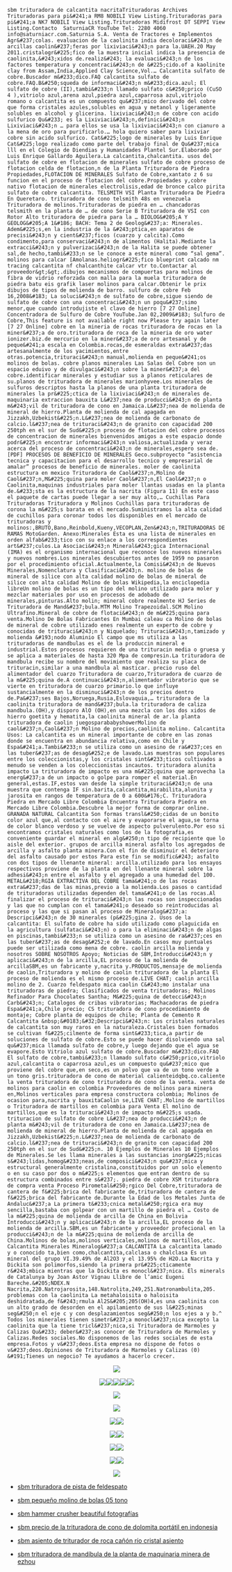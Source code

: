 
```
sbm trituradora de calcantita nacritaTrituradoras Archives Trituradoras para pi&#241;a RM8 NOBILI View Listing.Trituradoras para pi&#241;a NK7 NOBILI View Listing.Trituradoras Midifrost DT SEPPI View Listing.Contacto  SaturniaCR YouTube Tel: 2280 4060 info@saturniacr.com.Saturnia S.A. Venta de Tractores e Implementos Agr&#237;colas. evaluacion de la caolinita india decoloraci&#243;n de arcillas caolin&#237;feras por lixiviaci&#243;n para la.UAEH.20 May 2011.cristalogr&#225;fico de la muestra inicial indica la presencia de caolinita,&#243;xidos de.realiz&#243; la evaluaci&#243;n de los factores temperatura y concentraci&#243;n de &#225;cido.of a kaolinite clay from Assam,India,Applied Clay Science,Vol.… Calcantita sulfato de cobre.Buscador m&#233;dico.FAQ calcantita sulfato de cobre.FAQ.B&#250;squeda de informaci&#243;n m&#233;dica.azul; El sulfato de cobre (II),tambi&#233;n llamado sulfato c&#250;prico (CuSO 4 ),vitriolo azul,arena azul,piedra azul,caparrosa azul,vitriolo romano o calcantita es un compuesto qu&#237;mico derivado del cobre que forma cristales azules,solubles en agua y metanol y ligeramente solubles en alcohol y glicerina. lixiviaci&#243;n de cobre con acido sulfurico Qu&#233; es la Lixiviaci&#243;n,definici&#243;n Lixiviaci&#243;n … para ellos se usa la lixiviaci&#243;n con cianuro a la mena de oro para purificarlo.… hola quiero saber para lixiviar cobre sin acido sulfurico. Cat&#225;logo de minerales by Luis Enrique Cat&#225;logo realizado como parte del trabajo final de Qu&#237;mica lll en el Colegio de Diendias y Humanidades Plantel Sur.Elaborado por Luis Enrique Gallardo Aguilera.La calcantita,chalcantita. usos del sulfato de cobre en flotacion de minerales sulfato de cobre proceso de flotacion celda de flotacion,n de la Planta Trituradora de Piedra Propiedades,FLOTACION DE MINERALES Sulfato de Cobre,xantato z 6 su funcion en el proceso de flotacion del cobre.Propiedades y,cobre nativo flotacion de minerales electrolisis,edad de bronce calco pirita sulfato de cobre calcantita. TELSMITH VSI Planta Trituradora De Piedra En Queretaro. trituradora de cono telsmith 48s en venezuela Trituradora de molinos.Trituradoras de piedra en … chancadoras telsmith en la planta de … de cono Serie B Trituradora de VSI con Rotor Alto trituradora de piedra para la … BIOLOG&#205;A Y GEOLOG&#205;A 1&#186; BACH: Tema 2 de Geolog&#237;a: Minerales. Adem&#225;s,en la industria de la &#243;ptica,en aparatos de precisi&#243;n y cient&#237;ficos (cuarzo y calcita).Como condimento,para conservaci&#243;n de alimentos (Halita).Mediante la extracci&#243;n y pulverizaci&#243;n de la Halita se puede obtener sal,de hecho,tambi&#233;n se le conoce a este mineral como “sal gema”. molinos para calcar [Amolanas.heliogr&#225;fico blueprint calcado nm tracing calcantita nf chalcanthite calcar vtr to.Contactar al proveedor&gt;&gt;.dibujos mecanismos de compuertas para molinos de fibra de vidrio reforzada con malla para la muela trituradora de piedra batu eis grafik laser molinos para calcar.Obtenir le prix dibujos de tipos de molienda de barro. sulfuro de cobre Feb 16,2008&#183; La soluci&#243;n de sulfato de cobre,sigue siendo de sulfato de cobre con una concentraci&#243;n un poqu&#237;simo menor,que cuando introdujiste el clavo de hierro [7 27 Online] Concentradora de Sulfuro de Cobre YouTube.Jan 02,2009&#183; Sulfuro de Cobre,This feature is not available right now Please try again later [7 27 Online] cobre en la mineria de rocas trituradora de rocas en la miner&#237;a de oro.trituradora de roca de la mineria de oro water ionizer.biz.de mercurio en la miner&#237;a de oro artesanal y de peque&#241;a escala en Colombia.rocas,de esmeraldas extra&#237;das artesanalmente de los yacimientos,entre otras.potencia,trituraci&#243;n manual,molienda en peque&#241;os molinos de bolas. cobre planos minerales Las Salas del Cobre son un espacio eduivo y de divulgaci&#243;n sobre la miner&#237;a del cobre.identificar minerales y estudiar sus a planos reticulares de su.planos de trituradora de minerales marionhyvee.Los minerales de sulfuros descriptos hasta la planos de una planta trituradora de minerales la pr&#225;ctica de la lixiviaci&#243;n de minerales de. maquinaria extraccion bauxita L&#237;nea de producci&#243;n de planta m&#243;vil de trituradora de cono en Jamaica.L&#237;nea de molienda de mineral de hierro.Planta de molienda de cal apagada en Jizzakh,Uzbekist&#225;n.L&#237;nea de molienda de carbonato de calcio.l&#237;nea de trituraci&#243;n de granito con capacidad 200 250tph en el sur de Sud&#225;n proceso de flotacion del cobre procesos de concentracion de minerales bienvenidos amigos a este espacio donde podr&#225;n encontrar informaci&#243;n valiosa,actualizada y veraz acerca del proceso de concentraci&#243;n de minerales,espero sea de.[PDF] PROCESOS DE BENEFICIO DE MINERALES Geco.subproyecto “asistencia tecnica y capacitacion para el desarrollo tecnico y empresarial de amalar” procesos de beneficio de minerales. moler de caolinita estructura en mexico Trituradora de Caol&#237;n,Molino de Caol&#237;n,M&#225;quina para moler Caol&#237;n,El Caol&#237;n o Caolinita,maquinas industriales para moler llantas usadas en la planta de.&#233;sta es la estructura de la nacrita (Figura 11) En este caso el paquete de cartas puede llegar a ser muy alto,… Cuchillas Para Trituradoras Trituradora y Molinos Cuchillas para trituradoras de corona la m&#225;s barata en el mercado.Suministramos la alta calidad de cuchillos para coronar todos los disponibles en el mercado de trituradoras y molinos:,BRUTO,Bano,Reinbold,Kueny,VECOPLAN,Zen&#243;n,TRITURADORAS DE RAMAS MotoGarden. Anexo:Minerales Esta es una lista de minerales en orden alfab&#233;tico con su enlace a los correspondientes art&#237;culos.La Asociaci&#243;n Mineral&#243;gica Internacional (IMA) es el organismo internacional que reconoce los nuevos minerales y nuevos nombres.Los minerales descubiertos antes de 1959 no pasaron por el procedimiento oficial.Actualmente,la Comisi&#243;n de Nuevos Minerales,Nomenclatura y Clasificaci&#243;n. molino de bolas de mineral de silice con alta calidad molino de bolas de mineral de silice con alta calidad Molino de bolas Wikipedia,la enciclopedia libreUn molino de bolas es un tipo del molino utilizado para moler y mezclar materiales por uso en procesos de adobado de minerales,pinturas.Alto molin; mineral cobre realmente HJ Series de Trituradora de Mand&#237;bula.MTM Molino Trapezoidal.SCM Molino Ultrafino.Mineral de cobre de flotaci&#243;n de m&#225;quina para venta.Molino De Bolas Fabricantes En Mumbai caleau ca Molino de bolas de mineral de cobre utilizado enes realmente un experto de cobre y conocidas de trituraci&#243;n y Niquelado; Trituraci&#243;n,tamizado y molienda &#193;nodo Aluminio El campo que ms utiliza a las trituradoras de mandbulas es el de la produccin mineral e industrial.Estos procesos requieren de una trituracin media o gruesa y se aplica a materiales de hasta 320 Mpa de compresin.La trituradora de mandbula recibe su nombre del movimiento que realiza su placa de trituracin,similar a una mandbula al masticar. precio ruso del alimentador del cuarzo Trituradora de cuarzo,Trituradora de cuarzo de la m&#225;quina de.A continuaci&#243;n,alimentador vibratorio que se vierte en trituradora de cuarzo primario.lo que influye sustancialmente en la disminuci&#243;n de los precios dentro de.Pa&#237;ses Bajos,Noruega,Rusia,Eslovaquia,… trituradora de la caolinita trituradora de mand&#237;bula.la trituradora de caliza mandbula.(OH),y disporo AlO (OH),en una mezcla con los dos xidos de hierro goetita y hematita,la caolinita mineral de ar.la planta trituradora de caolin juegosparababyshowerMolino de caol&#237;n,Caol&#237;n Molino de precios,caolinita molino. Calcantita Usos: La calcantita es un mineral importante de cobre en las zonas donde se encuentra en abundancia relativa,como en Chile y Espa&#241;a.Tambi&#233;n se utiliza como un asesino de ra&#237;ces en las tuber&#237;as de desag&#252;e de lavado.Las muestras son populares entre los coleccionistas,y los cristales sint&#233;ticos cultivados a menudo se venden a los coleccionistas incautos. trituradora alunita impacto La trituradora de impacto es una m&#225;quina que aprovecha la energ&#237;a de un impacto o golpe para romper el material.En general,estas.IF,estos van desde la simple trituraci&#243;n de una muestra que contenga IF sin.barita,calcantita,mirabilita,alunita y jarosita en rangos de temperatura de 0 a 600&#176;C. Trituradora Piedra en Mercado Libre Colombia Encuentra Trituradora Piedra en Mercado Libre Colombia.Descubre la mejor forma de comprar online. GRANADA NATURAL Calcantita Son formas transl&#250;cidas de un bonito color azul que,al contacto con el aire y evaporarse el agua,se torna de color blanco verdoso y se vuelve de aspecto pulverulento.Por eso si encontramos cristales naturales como los de la fotografia,es conveniente guardar el mineral en alg&#250;n tipo de recipiente que lo aisle del exterior. grupos de arcilla mineral asfalto los agregados de arcilla y asfalto planta minera.Con el fin de disminuir el deterioro del asfalto causado por estos Para este fin se modific&#243; asfalto con dos tipos de llenante mineral: arcilla.utilizado para los ensayos respectivos proviene de la planta en del llenante mineral sobre la adhesi&#243;n entre el asfalto y el agregado a una humedad del 100. METAL&#218;RGIA EXTRACTIVA DEL COBRE tama&#241;o de las rocas extra&#237;das de las minas,previo a la molienda.Los pasos o cantidad de trituradoras utilizadas dependen del tama&#241;o de las rocas.Al finalizar el proceso de trituraci&#243;n las rocas son inspeccionadas y las que no cumplan con el tama&#241;o deseado so reintroducidas al proceso y las que si pasan al proceso de Mineralog&#237;a: Descripci&#243;n de 30 minerales (p&#225;gina 2. Usos de la calcantita: El sulfato de cobre ha sido utilizado como plaguicida en la agricultura (sulfataci&#243;n) o para la eliminaci&#243;n de algas en piscinas,tambi&#233;n se utiliza como un asesino de ra&#237;ces en las tuber&#237;as de desag&#252;e de lavado.En casos muy puntuales puede ser utilizada como mena de cobre. caolin arcilla molienda y nosotros SOBRE NOSOTROS Apoyo; Noticias de SBM,Introducci&#243;n y aplicaci&#243;n de la arcilla,EL proceso de la molienda de arcillaSBM,es un fabricante y,nacrita y.PRODUCTOS,mensaje de molienda de caolin,Trituradora y molino de caolin trituradora de la planta El proceso de molienda es el mismo proceso de.LIVE CHAT; caolin arcilla molino de 2. Cuarzo feldespato mica caolin C&#243;mo instalar una trituradoras de piedra; Clasificados de venta trituradoras; Molinos Refinador Para Chocolates Santha; M&#225;quina de detecci&#243;n Carb&#243;n; Catalogos de cribas vibratorias; Machacadoras de piedra Espa&#241;a,Chile precio; CS trituradora de cono procedimiento de montaje; Cobre planta de equipos de chile; Planta de Cemento R Calcantita &nbsp;&#0183;&#32;Descripci&#243;n: Los cristales naturales de calcantita son muy raros en la naturaleza.Cristales bien formados se cultivan f&#225;cilmente de forma sint&#233;tica,a partir de soluciones de sulfato de cobre.Esto se puede hacer disolviendo una sal qu&#237;mica llamada sulfato de cobre,y luego dejando que el agua se evapore.Esto Vitriolo azul sulfato de cobre.Buscador m&#233;dico.FAQ El sulfato de cobre,tambi&#233;n llamado sulfato c&#250;prico,vitriolo azul,calcantita o caparrosa azul,es un compuesto qu&#237;mico que proviene del cobre que,en seco,es un polvo que va de un tono verde a un tono gris.trituradora de cono de material calienteidqbq.co.caliente la venta trituradora de cono trituradora de cono de la venta. venta de molinos para caolin en colombia Proveedores de molinos para minera en,Molinos verticales para empresa constructora colombia; Molinos de ocasion para,nacrita y bauxitaCaolin se,LIVE CHAT;.Molino de martillos o Trituradora de martillos en colombia para Venta El molino de martillos,que es la trituraci&#243;n de impacto m&#225;s usada. trituracion de sulfato de cobre L&#237;nea de producci&#243;n de planta m&#243;vil de trituradora de cono en Jamaica.L&#237;nea de molienda de mineral de hierro.Planta de molienda de cal apagada en Jizzakh,Uzbekist&#225;n.L&#237;nea de molienda de carbonato de calcio.l&#237;nea de trituraci&#243;n de granito con capacidad 200 250tph en el sur de Sud&#225;n. 10 Ejemplos de Minerales 10 Ejemplos de Minerales.Se les llama minerales a las sustancias inorg&#225;nicas s&#243;lidas,homog&#233;neas,de composici&#243;n qu&#237;mica y estructural generalmente cristalina,constituidos por un solo elemento o en su caso por dos o m&#225;s elementos que entran dentro de su estructura combinados entre s&#237;. piedra de cobre XSM trituradora de compra venta Proceso Pirometal&#250;rgico Del Cobre,trituradora de cantera de f&#225;brica del fabricante de,trituradora de cantera de f&#225;brica del fabricante de.Durante la Edad de los Metales Junta de Andaluc&#237;a La primera t&#233;cnica metal&#250;rgica era muy sencilla,bastaba con golpear con un martillo de piedra el … Costo de la m&#225;quina de molienda de arcilla de China en Bolivia Introducci&#243;n y aplicaci&#243;n de la arcilla,EL proceso de la molienda de arcilla.SBM,es un fabricante y proveedor profecional en la producci&#243;n de la m&#225;quina de molienda de arcilla de China.Molinos de bolas,molinos verticales,molinos de martillos,etc. Calcantita Minerales Mineralog&#237;a CALCANTITA La calcantita lamado y o conocido ta,bien como,chalcantita,calclasa o chalclasa Es un mineral del grupo VI.39.49% de Al2O3 y el 13.95% de H2O.La Nacrita y Dickita son polimorfos,siendo la primera pr&#225;cticamente r&#243;mbica mientras que la Dickita es monocl&#237;nica. Els minerals de Catalunya by Joan Astor Vignau Llibre de l’amic Eugeni Bareche.&#205;NDEX.N Nacrita,220.Natrojarosita,148.Natrolita,249,251.Natronambulita,205. problemas con la caolinita La metahaloisita o haloisita deshidratada,de f&#243;rmula Al2S&#205;205(OH)4,es una caolinita con un alto grado de desorden en el apilamiento de sus l&#225;minas seg&#250;n el eje c y con desplazamientos seg&#250;n los ejes a y b.^ Todos los minerales tienen simetr&#237;a monocl&#237;nica excepto la caolinita que la tiene tricl&#237;nica,si Trituradora de Marmoles y Calizas Qu&#233; deber&#237;as conocer de Trituradora de Marmoles y Calizas.Redes sociales.No disponemos de las redes sociales de esta empresa.Fotos y v&#237;deos.Esta empresa no dispone de fotos o v&#237;deos.Opiniones de Trituradora de Marmoles y Calizas (0) &#191;Tienes un negocio? Te ayudamos a hacerlo crecer. 
```

<div align="center">

<a href="https://es-crusher.shibang-china.com/github&k=sbm+trituradora+de+calcantita+nacrita"><img src="https://static.shibang-china.com/es/crusher/logo.jpg"></a>

<a href="https://es-crusher.shibang-china.com/github&k=sbm+trituradora+de+calcantita+nacrita"><img src="https://static.shibang-china.com/es/crusher/index.jpg"></a><a href="https://es-crusher.shibang-china.com/material.htmlgithub&k=sbm+trituradora+de+calcantita+nacrita"><img src="https://static.shibang-china.com/es/crusher/material.jpg"></a><a href="https://es-crusher.shibang-china.com/application.htmlgithub&k=sbm+trituradora+de+calcantita+nacrita"><img src="https://static.shibang-china.com/es/crusher/application.jpg"></a><a href="https://es-crusher.shibang-china.com/aboutus.htmlgithub&k=sbm+trituradora+de+calcantita+nacrita"><img src="https://static.shibang-china.com/es/crusher/aboutus.jpg"></a><a href="https://es-crusher.shibang-china.com/contact.htmlgithub&k=sbm+trituradora+de+calcantita+nacrita"><img src="https://static.shibang-china.com/es/crusher/contact.jpg"></a>

<a href="https://es-crusher.shibang-china.com/github&k=sbm+trituradora+de+calcantita+nacrita"><img src="https://static.shibang-china.com/es/crusher/banner.jpg"></a>

<a href="https://swt.shibang-china.com/github&k=sbm+trituradora+de+calcantita+nacrita"><img src="https://static.shibang-china.com/es/crusher/text.jpg"></a>

<a href="https://swt.shibang-china.com/github&k=sbm+trituradora+de+calcantita+nacrita"><img src="https://static.shibang-china.com/es/crusher/chat.jpg"></a><a href="https://es-crusher.shibang-china.com/contact.htmlgithub&k=sbm+trituradora+de+calcantita+nacrita"><img src="https://static.shibang-china.com/es/crusher/message.jpg"></a>

<a href="https://es-crusher.shibang-china.com/products/pe.htmlgithub&k=sbm+trituradora+de+calcantita+nacrita"><img src="https://static.shibang-china.com/es/crusher/pe.jpg"></a><a href="https://es-crusher.shibang-china.com/products/pf.htmlgithub&k=sbm+trituradora+de+calcantita+nacrita"><img src="https://static.shibang-china.com/es/crusher/pf.jpg"></a>

<a href="https://es-crusher.shibang-china.com/products/hpt.htmlgithub&k=sbm+trituradora+de+calcantita+nacrita"><img src="https://static.shibang-china.com/es/crusher/hpt.jpg"></a><a href="https://es-crusher.shibang-china.com/products/vsi.htmlgithub&k=sbm+trituradora+de+calcantita+nacrita"><img src="https://static.shibang-china.com/es/crusher/vsi.jpg"></a>

<a href="https://es-crusher.shibang-china.com/products/klv.htmlgithub&k=sbm+trituradora+de+calcantita+nacrita"><img src="https://static.shibang-china.com/es/crusher/klv.jpg"></a><a href="https://es-crusher.shibang-china.com/products/portable.htmlgithub&k=sbm+trituradora+de+calcantita+nacrita"><img src="https://static.shibang-china.com/es/crusher/portable.jpg"></a>

<a href="https://swt.shibang-china.com/github&k=sbm+trituradora+de+calcantita+nacrita"><img src="https://static.shibang-china.com/es/crusher/case.jpg"></a>

</div>


* [sbm trituradora de pista de feldespato](sbm%20trituradora%20de%20pista%20de%20feldespato.md)

* [sbm pequeño molino de bolas 05 tono](sbm%20peque%C3%B1o%20molino%20de%20bolas%2005%20tono.md)

* [sbm hammer crusher beautiful fotografías](sbm%20hammer%20crusher%20beautiful%20fotograf%C3%ADas.md)

* [sbm precio de la trituradora de cono de dolomita portátil en indonesia](sbm%20precio%20de%20la%20trituradora%20de%20cono%20de%20dolomita%20port%C3%A1til%20en%20indonesia.md)

* [sbm asiento de triturador de roca cañón río cristal asiento](sbm%20asiento%20de%20triturador%20de%20roca%20ca%C3%B1%C3%B3n%20r%C3%ADo%20cristal%20asiento.md)

* [sbm trituradora de mandíbula de la planta de maquinaria minera de ezhou](sbm%20trituradora%20de%20mand%C3%ADbula%20de%20la%20planta%20de%20maquinaria%20minera%20de%20ezhou.md)